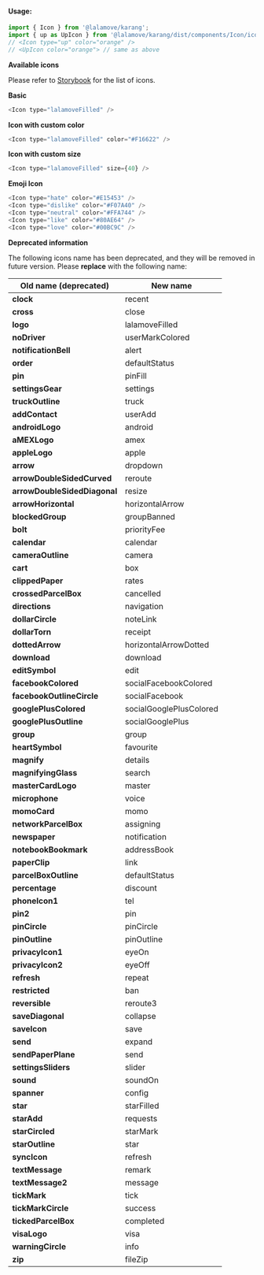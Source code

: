 #### Usage:

```js static
import { Icon } from '@lalamove/karang';
import { up as UpIcon } from '@lalamove/karang/dist/components/Icon/icons';
// <Icon type="up" color="orange" />
// <UpIcon color="orange"> // same as above
```

**Available icons**

Please refer to [Storybook](https://ui.lalamove.com/storybook/?selectedKind=Icon) for the list of icons.


**Basic**

```js
<Icon type="lalamoveFilled" />
```

**Icon with custom color**

```js
<Icon type="lalamoveFilled" color="#F16622" />
```

**Icon with custom size**

```js
<Icon type="lalamoveFilled" size={40} />
```

**Emoji Icon**
```js
<Icon type="hate" color="#E15453" />
<Icon type="dislike" color="#F07A40" />
<Icon type="neutral" color="#FFA744" />
<Icon type="like" color="#80AE64" />
<Icon type="love" color="#00BC9C" />
```

**Deprecated information**

The following icons name has been deprecated, and they will be removed in future version. Please **replace** with the following name:

| Old name (deprecated) | New name |
| -------- | -------- |
| **clock** | recent |
| **cross** | close |
| **logo** | lalamoveFilled |
| **noDriver** | userMarkColored |
| **notificationBell** | alert |
| **order** | defaultStatus |
| **pin** | pinFill |
| **settingsGear** | settings |
| **truckOutline** | truck |
| **addContact** | userAdd |
| **androidLogo** | android |
| **aMEXLogo** | amex |
| **appleLogo** | apple |
| **arrow** | dropdown |
| **arrowDoubleSidedCurved** | reroute |
| **arrowDoubleSidedDiagonal** | resize |
| **arrowHorizontal** | horizontalArrow |
| **blockedGroup** | groupBanned |
| **bolt** | priorityFee |
| **calendar** | calendar |
| **cameraOutline** | camera |
| **cart** | box |
| **clippedPaper** | rates |
| **crossedParcelBox** | cancelled |
| **directions** | navigation |
| **dollarCircle** | noteLink |
| **dollarTorn** | receipt |
| **dottedArrow** | horizontalArrowDotted |
| **download** | download |
| **editSymbol** | edit |
| **facebookColored** | socialFacebookColored |
| **facebookOutlineCircle** | socialFacebook |
| **googlePlusColored** | socialGooglePlusColored |
| **googlePlusOutline** | socialGooglePlus |
| **group** | group |
| **heartSymbol** | favourite |
| **magnify** | details |
| **magnifyingGlass** | search |
| **masterCardLogo** | master |
| **microphone** | voice |
| **momoCard** | momo |
| **networkParcelBox** | assigning |
| **newspaper** | notification |
| **notebookBookmark** | addressBook |
| **paperClip** | link |
| **parcelBoxOutline** | defaultStatus |
| **percentage** | discount |
| **phoneIcon1** | tel |
| **pin2** | pin |
| **pinCircle** | pinCircle |
| **pinOutline** | pinOutline |
| **privacyIcon1** | eyeOn |
| **privacyIcon2** | eyeOff |
| **refresh** | repeat |
| **restricted** | ban |
| **reversible** | reroute3 |
| **saveDiagonal** | collapse |
| **saveIcon** | save |
| **send** | expand |
| **sendPaperPlane** | send |
| **settingsSliders** | slider |
| **sound** | soundOn |
| **spanner** | config |
| **star** | starFilled |
| **starAdd** | requests |
| **starCircled** | starMark |
| **starOutline** | star |
| **syncIcon** | refresh |
| **textMessage** | remark |
| **textMessage2** | message |
| **tickMark** | tick |
| **tickMarkCircle** | success |
| **tickedParcelBox** | completed |
| **visaLogo** | visa |
| **warningCircle** | info |
| **zip** | fileZip |
